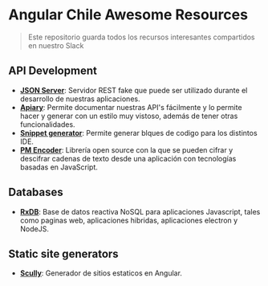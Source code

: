 # Angular Chile Awesome Resources
> Este repositorio guarda todos los recursos interesantes compartidos en nuestro Slack

## API Development
* **[JSON Server](https://github.com/typicode/json-server)**: Servidor REST fake que puede ser utilizado durante el desarrollo de nuestras aplicaciones.
* **[Apiary](https://apiary.io/)**: Permite documentar nuestras API's fácilmente y lo permite hacer y generar con un estilo muy vistoso, además de tener otras funcionalidades.
* **[Snippet generator](https://snippet-generator.app/)**: Permite generar blques de codigo para los distintos IDE.
* **[PM Encoder](https://www.npmjs.com/package/pm-encoder)**: Librería open source con la que se pueden cifrar y descifrar cadenas de texto desde una aplicación con tecnologías basadas en JavaScript.

## Databases
* **[RxDB](https://github.com/pubkey/rxdb)**:
Base de datos reactiva NoSQL para aplicaciones Javascript, tales como paginas web, aplicaciones hibridas, aplicaciones electron y NodeJS.

## Static site generators
* **[Scully](https://github.com/scullyio/scully)**:
Generador de sitios estaticos en Angular.
